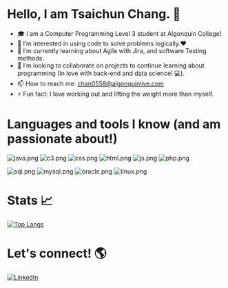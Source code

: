 # Hello, I am Tsaichun Chang. 👋

- 🎓 I am a Computer Programming Level 3 student at Algonquin College!
- 🔭 I’m interested in using code to solve problems logically.❤️
- 🌱 I’m currently learning about Agile with Jira, and software Testing methods.
- 👯 I’m looking to collaborate on projects to continue learning about programming (In love with back-end and data science! 💻).
- 📫 How to reach me: chan0558@algonquinlive.com
- ⚡ Fun fact: I love working out and lifting the weight more than myself.


# Languages and tools I know (and am passionate about!)

![java.png](https://github.com/Annachang828/pic/blob/d8cfcc4296ee84138c84548c75232f8a38070fe5/java.png)
![c3.png](https://github.com/Annachang828/pic/blob/4ee5aa74a47fa46187b0e815de91925522c8b03c/c3.png)
![css.png](https://github.com/Annachang828/pic/blob/3e6d31be697bdb4c96bfea68893d695c19c721cd/css.png)
![html.png](https://github.com/Annachang828/pic/blob/3e6d31be697bdb4c96bfea68893d695c19c721cd/html.png)
![js.png](https://github.com/Annachang828/pic/blob/3e6d31be697bdb4c96bfea68893d695c19c721cd/js.png)
![php.png](https://github.com/Annachang828/pic/blob/3e6d31be697bdb4c96bfea68893d695c19c721cd/php.png)

![sql.png](https://github.com/Annachang828/pic/blob/3e6d31be697bdb4c96bfea68893d695c19c721cd/sql.png)
![mysql.png](https://github.com/Annachang828/pic/blob/3e6d31be697bdb4c96bfea68893d695c19c721cd/mysql.png)
![oracle.png](https://github.com/Annachang828/pic/blob/3e6d31be697bdb4c96bfea68893d695c19c721cd/oracle.png)
![linux.png](https://github.com/Annachang828/pic/blob/3e6d31be697bdb4c96bfea68893d695c19c721cd/linux.png)

# Stats 📈

[![Top Langs](https://github-readme-stats.vercel.app/api/top-langs/?username=Annachang828&layout=donut&theme=dark)](https://github.com/anuraghazra/github-readme-stats)


# Let's connect! 🌎

[![LinkedIn](https://github.com/Annachang828/pic/blob/3e6d31be697bdb4c96bfea68893d695c19c721cd/linkedin.png)](https://www.linkedin.com/in/annachangtsaichun/)
